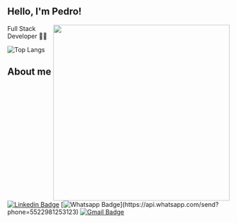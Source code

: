 

## Hello, I'm Pedro!
<img align="right" width="400" src="https://media.giphy.com/media/zoFBRfQo68Zqw/giphy.gif">

Full Stack Developer :man_technologist:

![Top Langs](https://github-readme-stats.vercel.app/api/top-langs/?username=pofreire&layout=compact)

## About me 

[![Linkedin Badge](https://img.shields.io/badge/-LinkedIn-blue?style=flat-square&logo=Linkedin&logoColor=white&link=https://www.linkedin.com/in/pofreire/)](https://www.linkedin.com/in/pofreire/)
[![Whatsapp Badge](https://img.shields.io/badge/-Whatsapp-4CA143?style=flat-square&labelColor=4CA143&logo=whatsapp&logoColor=white&link=https://api.whatsapp.com/send?phone=5522981253123!)](https://api.whatsapp.com/send?phone=5522981253123)
[![Gmail Badge](https://img.shields.io/badge/-Gmail-c14438?style=flat-square&logo=Gmail&logoColor=white&link=mailto:30freire@gmail.com)](mailto:30freire@gmail.com)
